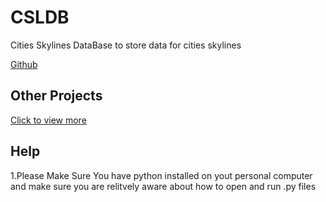 # CSLDB
Cities Skylines DataBase to store data for cities skylines

[Github]("https://github.com/frostiestudios/CSLDB"")

## Other Projects
[Click to view more]("/Help")
## Help
1.Please Make Sure You have python installed on yout personal computer and make sure you are relitvely aware about how to open and run .py files